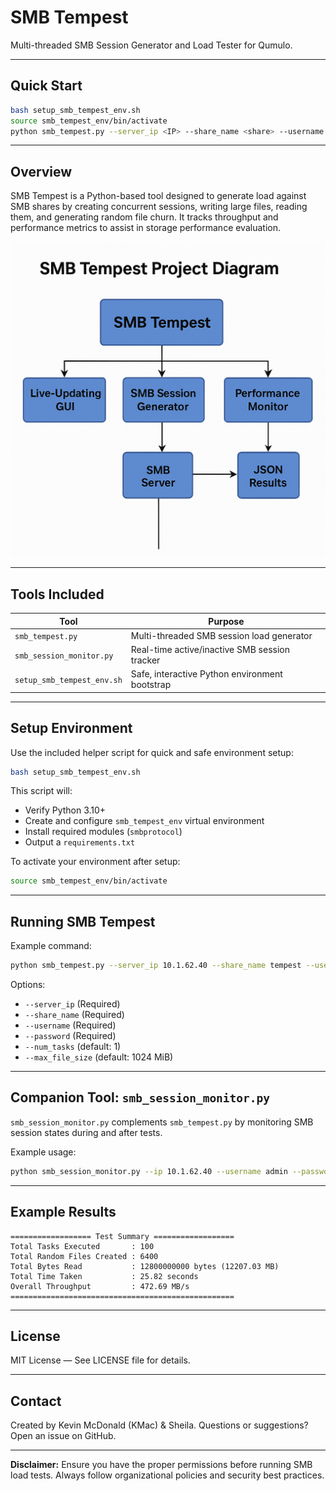 # SMB Tempest

Multi-threaded SMB Session Generator and Load Tester for Qumulo.

---

## Quick Start

```bash
bash setup_smb_tempest_env.sh
source smb_tempest_env/bin/activate
python smb_tempest.py --server_ip <IP> --share_name <share> --username <user> --password <pass>
```

---

## Overview

SMB Tempest is a Python-based tool designed to generate load against SMB shares by creating concurrent sessions, writing large files, reading them, and generating random file churn. It tracks throughput and performance metrics to assist in storage performance evaluation.

![SMB Tempest Architecture](images/smb_tempest_architecture.png)

---

## Tools Included

| Tool                      | Purpose                                          |
|----------------------------|--------------------------------------------------|
| `smb_tempest.py`           | Multi-threaded SMB session load generator        |
| `smb_session_monitor.py`   | Real-time active/inactive SMB session tracker    |
| `setup_smb_tempest_env.sh` | Safe, interactive Python environment bootstrap  |

---

## Setup Environment

Use the included helper script for quick and safe environment setup:

```bash
bash setup_smb_tempest_env.sh
```

This script will:

- Verify Python 3.10+
- Create and configure `smb_tempest_env` virtual environment
- Install required modules (`smbprotocol`)
- Output a `requirements.txt`

To activate your environment after setup:

```bash
source smb_tempest_env/bin/activate
```

---

## Running SMB Tempest

Example command:

```bash
python smb_tempest.py --server_ip 10.1.62.40 --share_name tempest --username admin --password Admin123! --num_tasks 100 --max_file_size 128
```

Options:

- `--server_ip` (Required)
- `--share_name` (Required)
- `--username` (Required)
- `--password` (Required)
- `--num_tasks` (default: 1)
- `--max_file_size` (default: 1024 MiB)

---

## Companion Tool: `smb_session_monitor.py`

`smb_session_monitor.py` complements `smb_tempest.py` by monitoring SMB session states during and after tests.

Example usage:

```bash
python smb_session_monitor.py --ip 10.1.62.40 --username admin --password Admin123! --threshold 60 --interval 5
```

---

## Example Results

```plaintext
================== Test Summary ==================
Total Tasks Executed       : 100
Total Random Files Created : 6400
Total Bytes Read           : 12800000000 bytes (12207.03 MB)
Total Time Taken           : 25.82 seconds
Overall Throughput         : 472.69 MB/s
==================================================
```

---

## License

MIT License — See LICENSE file for details.

---

## Contact

Created by Kevin McDonald (KMac) & Sheila.
Questions or suggestions? Open an issue on GitHub.

---

**Disclaimer:** Ensure you have the proper permissions before running SMB load tests. Always follow organizational policies and security best practices.
